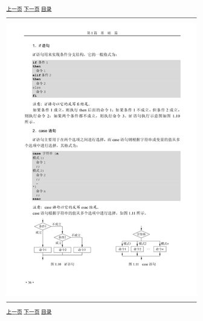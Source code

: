 [上一页](048.md) [下一页](050.md) [目录](../README.md)

***

![049](../images/049.png)

***

[上一页](048.md) [下一页](050.md) [目录](../README.md)
